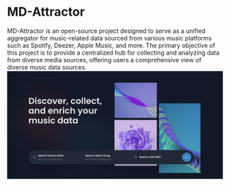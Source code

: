 # MD-Attractor
MD-Attractor is an open-source project designed to serve as a unified aggregator for music-related data sourced from various music platforms such as Spotify, Deezer, Apple Music, and more.
The primary objective of this project is to provide a centralized hub for collecting and 
analyzing data from diverse media sources, offering users a comprehensive view of diverse music data sources.
![alt text](https://github.com/sfendourakis/MD-Attractor/blob/main/demo.png?raw=true)
